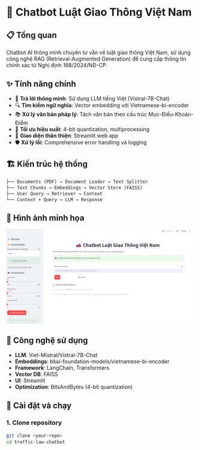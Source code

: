 # 🚗 Chatbot Luật Giao Thông Việt Nam

## 📋 Tổng quan
Chatbot AI thông minh chuyên tư vấn về luật giao thông Việt Nam, sử dụng công nghệ RAG (Retrieval-Augmented Generation) để cung cấp thông tin chính xác từ Nghị định 168/2024/NĐ-CP.

## ✨ Tính năng chính
- 🤖 **Trả lời thông minh**: Sử dụng LLM tiếng Việt (Vistral-7B-Chat)
- 🔍 **Tìm kiếm ngữ nghĩa**: Vector embedding với Vietnamese-bi-encoder
- 📚 **Xử lý văn bản pháp lý**: Tách văn bản theo cấu trúc Mục-Điều-Khoản-Điểm
- 🚀 **Tối ưu hiệu suất**: 4-bit quantization, multiprocessing
- 🎨 **Giao diện thân thiện**: Streamlit web app
- 🛡️ **Xử lý lỗi**: Comprehensive error handling và logging

## 🏗️ Kiến trúc hệ thống

```
├── Documents (PDF) → Document Loader → Text Splitter
├── Text Chunks → Embeddings → Vector Store (FAISS)
├── User Query → Retriever → Context
└── Context + Query → LLM → Response
```
## 📸 Hình ảnh minh họa
<img src="assets\demo.png" alt="Traffic Law Chatbot Architecture" width="800"/>

## 🔧 Công nghệ sử dụng
- **LLM**: Viet-Mistral/Vistral-7B-Chat
- **Embeddings**: bkai-foundation-models/vietnamese-bi-encoder  
- **Framework**: LangChain, Transformers
- **Vector DB**: FAISS
- **UI**: Streamlit
- **Optimization**: BitsAndBytes (4-bit quantization)

## 🚀 Cài đặt và chạy

### 1. Clone repository
```bash
git clone <your-repo>
cd traffic-law-chatbot
```

###